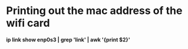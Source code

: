 <h1>Printing out the mac address of the wifi card</h1>

<h4>ip link show enp0s3 | grep 'link' | awk '{print $2}'</h4>
